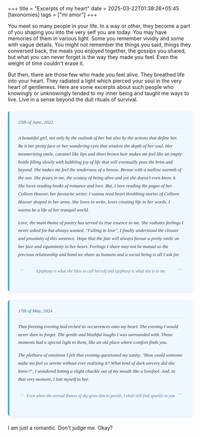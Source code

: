 +++
title = "Excerpts of my heart"
date = 2025-03-22T01:38:26+05:45
[taxonomies]
tags = ["mi amor"]
+++
<style>
.sky-note {
    background-color: #f0f8ff;
    border-left: 4px solid #4a9ed8;
    border-radius: 6px;
    box-shadow: 0 4px 10px rgba(74, 158, 216, 0.15);
    padding: 20px 24px;
    margin: 24px 0;
    font-family: 'Georgia', serif;
    position: relative;
    line-height: 1.7;
    color: #333;
    font-size: 0.92em;
    overflow: hidden;
    position: relative;
    font-style: italic;
}

/* .sky-note::before {
    content: '';
    position: absolute;
    bottom: 0;
    right: 0;
    width: 0;
    height: 0;
    border-style: solid;
    border-width: 0 0 40px 40px;
    border-color: transparent transparent #c9e4f9 transparent;
    box-shadow: -3px -3px 5px rgba(0, 0, 0, 0.05);
    z-index: 2;
} */

/* Add a shadow line to enhance the fold appearance */
/* .sky-note::after {
    content: '';
    position: absolute;
    bottom: 40px;
    right: 0;
    width: 40px;
    height: 1px;
    background: rgba(0, 0, 0, 0.07);
    transform: rotate(-45deg);
    transform-origin: bottom right;
    z-index: 3;
} */

.sky-note .date {
    font-style: italic;
    margin-bottom: 14px;
    color: #1a5f8c;
    border-bottom: 1px dotted rgba(74, 158, 216, 0.3);
    padding-bottom: 6px;
    font-size: 1em;
}

.sky-note .quote {
    font-style: italic;
    text-align: center;
    color: #4a7b9d;
    margin: 16px 0;
    padding: 8px 20px;
    position: relative;
    font-size: 0.91em;
}

.sky-note .quote::before,
.sky-note .quote::after {
    content: '"';
    font-size: 22px;
    color: rgba(74, 158, 216, 0.5);
    position: absolute;
}

.sky-note .quote::before {
    top: 0;
    left: 5px;
}

.sky-note .quote::after {
    bottom: 0;
    right: 5px;
}

/* Subtle paper lines */
.sky-note {
    background-image: linear-gradient(0deg, rgba(74, 158, 216, 0.03) 1px, transparent 1px);
    background-size: 100% 24px;
}
</style>
You meet so many people in your life. In a way or other, they become a part of you shaping you into the very self you are today. You may have memories of them in various light. Some you remember vividly and some with vague details. You might not remember the things you said, things they conversed back, the meals you enjoyed together, the gossips you shared, but what you can never forget is the way they made you feel. Even the weight of time couldn't erase it. 

But then, there are those few who made you feel alive. They breathed life into your heart. They radiated a light which pierced your soul in the very heart of gentleness. Here are some excerpts about such people who knowingly or unknowingly tended to my inner being and taught me ways to live. Live in a sense beyond the dull rituals of survival.


<div class="sky-note">
<div class="date">25th of June, 2022</div> 

A beautiful girl, not only by the outlook of her but also by the actions that define her. Be it her pretty face or her wandering eyes that window the depth of her soul. Her mesmerizing smile, caramel like lips and short brown hair makes me feel like an empty bottle filling slowly with bubbling joy of life that will eventually pass the brim and beyond. She makes me feel the tenderness of a breeze. Breeze with a mellow warmth of the sun. She pours in me, the ecstasy of being alive and yet she doesn't even know it. She loves reading books of romance and love. But, I love reading the pages of her. Colleen Hoover, her favourite writer. I wanna read heart throbbing stories of Colleen Hoover draped in her arms. She loves to write, loves creating life in her words. I wanna be a life of her tranquil world. 

Love, the main theme of poetry has served its true essence to me. She radiates feelings I never asked for but always wanted. "Falling in love", I finally understood the closure and proximity of this sentence. Hope that the fate will always favour a pretty smile on her face and equanimity in her heart. Feelings I share may not be mutual so the precious relationship and bond we share as humans and a social being is all I ask for. 

<div class="quote">Epiphany is what she likes to call herself and epiphany is what she is to me</div>
</div>

<div class="sky-note">
<div class="date">17th of May, 2024</div>

That freezing evening had etched its occurrences onto my heart. The evening I would never dare to forget. The gentle and blushful laughs I was surrounded with. Those moments had a special light to them, like an old place where comfort finds you. 

The plethora of emotions I felt that evening questioned my sanity. "How could someone make me feel so serene without ever realizing it? What kind of dark sorcery did she know?", I wondered letting a slight chuckle out of my mouth like a lovefool. And, in that very moment, I lost myself to her.

<div class="quote">Even when the eternal flames of sky grow dim to perish, I shall still find sparkle in you</div>
</div>

I am just a romantic. Don't judge me. Okay?